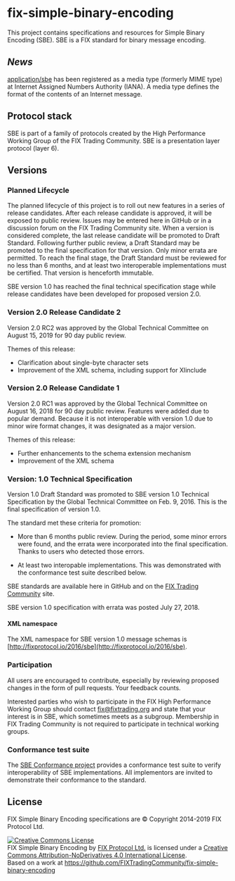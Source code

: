 # fix-simple-binary-encoding

This project contains specifications and resources for Simple Binary Encoding (SBE).
SBE is a FIX standard for binary message encoding. 

## *News*

[application/sbe](https://www.iana.org/assignments/media-types/application/sbe) has been registered as a media type (formerly MIME type) at Internet Assigned Numbers Authority (IANA). A media type defines the format of the contents of an Internet message.

## Protocol stack
SBE is part of a family of protocols created by the High Performance Working Group
 of the FIX Trading Community. SBE is a presentation layer protocol (layer 6).

## Versions

### Planned Lifecycle

The planned lifecycle of this project is to roll out new features in a series of release candidates. After each release candidate is approved, it will be exposed to public review. Issues may be entered here in GitHub or in a discussion forum on the FIX Trading Community site. When a version is considered complete, the last release candidate will be promoted to Draft Standard. Following further public review, a Draft Standard may be promoted to the final specification for that version. Only minor errata are permitted. To reach the final stage, the Draft Standard must be reviewed for no less than 6 months, and at least two interoperable implementations must be certified. That version is henceforth immutable.

SBE version 1.0 has reached the final technical specification stage while release candidates have been developed for proposed version 2.0. 

### Version 2.0 Release Candidate 2

Version 2.0 RC2 was approved by the Global Technical Committee on August 15, 2019 for 90 day public review. 

Themes of this release:

* Clarification about single-byte character sets
* Improvement of the XML schema, including support for XIinclude

### Version 2.0 Release Candidate 1

Version 2.0 RC1 was approved by the Global Technical Committee on August 16, 2018 for 90 day public review. Features were added due to popular demand. Because it is not interoperable with version 1.0 due to minor wire format changes, it was designated as a major version.

Themes of this release:

* Further enhancements to the schema extension mechanism
* Improvement of the XML schema

### Version: 1.0 Technical Specification
Version 1.0 Draft Standard was promoted to SBE version 1.0 Technical Specification by the Global Technical Committee on Feb. 9, 2016. This is the final specification of version 1.0.

The standard met these criteria for promotion:
* More than 6 months public review. During the period, some minor errors were found, and the errata were incorporated into the final specification. Thanks to users who detected those errors.

* At least two interopable implementations. This was demonstrated with the conformance test suite described below.

SBE standards are available here in GitHub and on the [FIX Trading Community](http://www.fixtradingcommunity.org/pg/structure/tech-specs/simple-binary-encoding) site. 

SBE version 1.0 specification with errata was posted July 27, 2018.

#### XML namespace
The XML namespace for SBE version 1.0 message schemas is [http://fixprotocol.io/2016/sbe](http://fixprotocol.io/2016/sbe).

### Participation
All users are encouraged to contribute, especially by reviewing proposed changes in the form of pull requests. Your feedback counts.

Interested parties who wish to participate in the FIX High Performance Working Group should contact fix@fixtrading.org and state that your interest is in SBE, which sometimes meets as a subgroup. Membership in FIX Trading Community is not required to participate in technical working groups.

### Conformance test suite
The [SBE Conformance project](https://github.com/FIXTradingCommunity/fix-sbe-conformance) provides a conformance test suite to verify interoperability of SBE implementations. All implementors are invited to demonstrate their conformance to the standard.

## License
FIX Simple Binary Encoding specifications are © Copyright 2014-2019 FIX Protocol Ltd.

<a rel="license" href="http://creativecommons.org/licenses/by-nd/4.0/"><img alt="Creative Commons License" style="border-width:0" src="https://i.creativecommons.org/l/by-nd/4.0/88x31.png" /></a><br /><span xmlns:dct="http://purl.org/dc/terms/" href="http://purl.org/dc/dcmitype/Text" property="dct:title" rel="dct:type">FIX Simple Binary Encoding</span> by <a xmlns:cc="http://creativecommons.org/ns#" href="http://www.fixtradingcommunity.org/" property="cc:attributionName" rel="cc:attributionURL">FIX Protocol Ltd.</a> is licensed under a <a rel="license" href="http://creativecommons.org/licenses/by-nd/4.0/">Creative Commons Attribution-NoDerivatives 4.0 International License</a>.<br />Based on a work at <a xmlns:dct="http://purl.org/dc/terms/" href="https://github.com/FIXTradingCommunity/fix-simple-binary-encoding" rel="dct:source">https://github.com/FIXTradingCommunity/fix-simple-binary-encoding</a>




